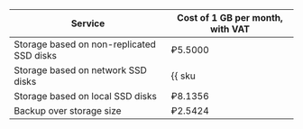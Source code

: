 | Service                                              | Cost of 1 GB per month, with VAT                         |
|------------------------------------------------------|-----------------------------------------------------------|
| Storage based on non-replicated SSD disks            | ₽5.5000                                                   |
| Storage based on network SSD disks                   | {{ sku|RUB|mdb.cluster.network-nvme.redis|month|string }} |
| Storage based on local SSD disks                     | ₽8.1356                                                   |
| Backup over storage size                             | ₽2.5424                                                   |
